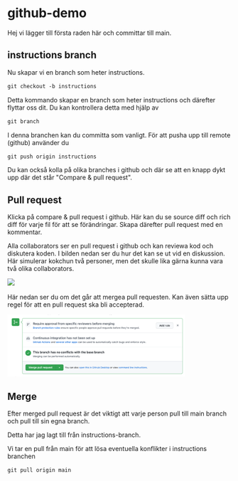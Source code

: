 # github-demo

Hej vi lägger till första raden här och committar till main.


## instructions branch

Nu skapar vi en branch som heter instructions. 

```md
git checkout -b instructions
```

Detta kommando skapar en branch som heter instructions och därefter flyttar oss dit. Du kan kontrollera detta med hjälp av 

```md
git branch
```

I denna branchen kan du committa som vanligt. För att pusha upp till remote (github) använder du 

```md
git push origin instructions
```

Du kan också kolla på olika branches i github och där se att en knapp dykt upp där det står "Compare & pull request". 

## Pull request

Klicka på compare & pull request i github. Här kan du se source diff och rich diff för varje fil för att se förändringar. Skapa därefter pull request med en kommentar.

Alla collaborators ser en pull request i github och kan reviewa kod och diskutera koden. I bilden nedan ser du hur det kan se ut vid en diskussion. Här simulerar kokchun två personer, men det skulle lika gärna kunna vara två olika collaborators. 

<img src="assets/discussions_pull_request.png width=400">


Här nedan ser du om det går att mergea pull requesten. Kan även sätta upp regel för att en pull request ska bli accepterad. 

<img src="assets/pull_request.png" width=400>

## Merge 

Efter merged pull request är det viktigt att varje person pull till main branch och pull till sin egna branch. 

Detta har jag lagt till från instructions-branch. 

Vi tar en pull från main för att lösa eventuella konflikter i instructions branchen

```md
git pull origin main
```